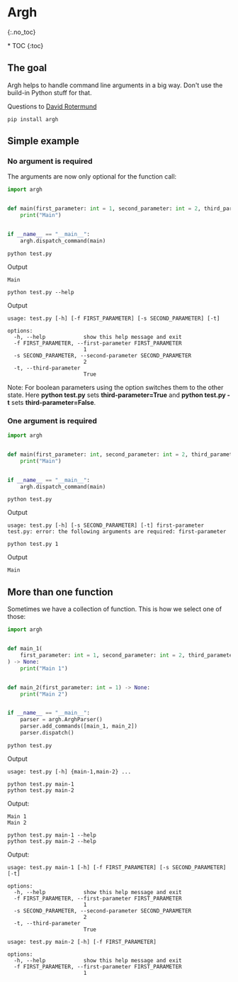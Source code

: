 # Argh
{:.no_toc}

<nav markdown="1" class="toc-class">
* TOC
{:toc}
</nav>

## The goal

Argh helps to handle command line arguments in a big way. Don't use the build-in Python stuff for that.   

Questions to [David Rotermund](mailto:davrot@uni-bremen.de)

```shell
pip install argh
```

## Simple example

### No argument is required​

The arguments are now only optional for the function call:

```python
import argh


def main(first_parameter: int = 1, second_parameter: int = 2, third_parameter: bool = True) -> None:
    print("Main")


if __name__ == "__main__":
    argh.dispatch_command(main)
```

```shell
python test.py
```

Output

```shell
Main
```

```shell
python test.py --help
```

Output

```shell
usage: test.py [-h] [-f FIRST_PARAMETER] [-s SECOND_PARAMETER] [-t]

options:
  -h, --help            show this help message and exit
  -f FIRST_PARAMETER, --first-parameter FIRST_PARAMETER
                        1
  -s SECOND_PARAMETER, --second-parameter SECOND_PARAMETER
                        2
  -t, --third-parameter
                        True
```

Note: For boolean parameters using the option switches them to the other state. Here **python test.py** sets **third-parameter=True** and **python test.py -t** sets **third-parameter=False**.


### One argument is required​

```python
import argh


def main(first_parameter: int, second_parameter: int = 2, third_parameter: bool = True) -> None:
    print("Main")


if __name__ == "__main__":
    argh.dispatch_command(main)
```

```shell
python test.py
```

Output

```shell
usage: test.py [-h] [-s SECOND_PARAMETER] [-t] first-parameter
test.py: error: the following arguments are required: first-parameter
```

```shell
python test.py 1
```

Output

```shell
Main
```

## More than one function​

Sometimes we have a collection of function. This is how we select one of those:

```python
import argh


def main_1(
    first_parameter: int = 1, second_parameter: int = 2, third_parameter: bool = True
) -> None:
    print("Main 1")


def main_2(first_parameter: int = 1) -> None:
    print("Main 2")


if __name__ == "__main__":
    parser = argh.ArghParser()
    parser.add_commands([main_1, main_2])
    parser.dispatch()
```

```shell
python test.py
```

Output

```shell
usage: test.py [-h] {main-1,main-2} ...
```

```shell
python test.py main-1
python test.py main-2
```

Output:

```shell
Main 1
Main 2
```

```shell
python test.py main-1 --help
python test.py main-2 --help
```

Output: 

```shell
usage: test.py main-1 [-h] [-f FIRST_PARAMETER] [-s SECOND_PARAMETER] [-t]

options:
  -h, --help            show this help message and exit
  -f FIRST_PARAMETER, --first-parameter FIRST_PARAMETER
                        1
  -s SECOND_PARAMETER, --second-parameter SECOND_PARAMETER
                        2
  -t, --third-parameter
                        True

usage: test.py main-2 [-h] [-f FIRST_PARAMETER]

options:
  -h, --help            show this help message and exit
  -f FIRST_PARAMETER, --first-parameter FIRST_PARAMETER
                        1
```





